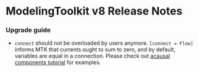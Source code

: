 # ModelingToolkit v8 Release Notes


### Upgrade guide

- `connect` should not be overloaded by users anymore. `[connect = Flow]`
  informs MTK that currents ought to sum to zero, and by default, variables are
  equal in a connection. Please check out [acausal components tutorial](https://mtk.sciml.ai/dev/tutorials/acausal_components/)
  for examples.
